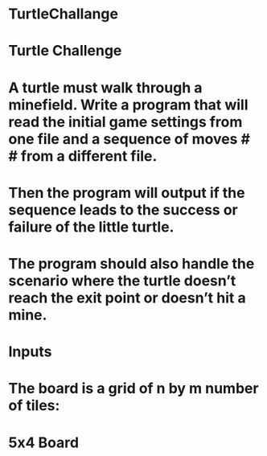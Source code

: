 # TurtleChallange
# Turtle Challenge
# A turtle must walk through a minefield. Write a program that will read the initial game settings from one file and a sequence of moves # # from a different file.

# Then the program will output if the sequence leads to the success or failure of the little turtle.

# The program should also handle the scenario where the turtle doesn’t reach the exit point or doesn’t hit a mine.

# Inputs
# The board is a grid of n by m number of tiles:
# 5x4 Board
